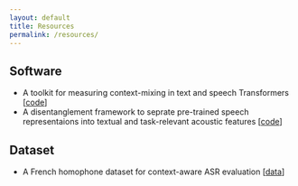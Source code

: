 ```yaml
---
layout: default
title: Resources
permalink: /resources/
---
```



## Software
* A toolkit for measuring context-mixing in text and speech Transformers [[code](https://github.com/hmohebbi/context_mixing_toolkit)]
* A disentanglement framework to seprate pre-trained speech representaions into textual and task-relevant acoustic features [[code](https://github.com/hmohebbi/disentangling_representations)]

## Dataset
* A French homophone dataset for context-aware ASR evaluation [[data](https://huggingface.co/datasets/hosein-m/french_homophone_asr)]
